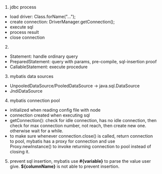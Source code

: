 1. jdbc process
- load driver: Class.forName("...");
- create connection: DriverManager.getConnection();
- execute sql
- process result
- close connection

2.
- Statement: handle ordinary query
- PreparedStatement: query with params, pre-compile, sql-insertion proof
- CallableStatement: execute procedure

3. mybatis data sources
- UnpooledDataSource/PooledDataSource -> java.sql.DataSource
- JndiDataSource

4. mybatis connection pool
- initialized when reading config file with <datasource> node
- connection created when executing sql
- getConnection(): check for idle connection, has no idle connection, then check for max connection number, not reach, then create new one. otherwise wait for a while.
- to make sure whenever connection.close() is called, return connection to pool, mybatis has a proxy for connection and use Proxy.newInstance() to invoke returning connection to pool
instead of closing it.

5. prevent sql insertion, mybatis use **#{variable}** to parse the value user give. **${columnName}** is not able to prevent insertion.

